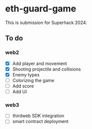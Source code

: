 # eth-guard-game

This is submission for Superhack 2024.

## To do

### web2

- [x] Add player and movement
- [x] Shooting projectile and collisions
- [x] Enemy types
- [ ] Colorizing the game
- [ ] Add score
- [ ] Add UI

### web3

- [ ] thirdweb SDK integration
- [ ] smart contract deployment
